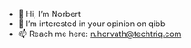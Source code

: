- 👋 Hi, I’m Norbert
- 👀 I’m interested in your opinion on qibb
- 📫 Reach me here: n.horvath@techtriq.com

<!---
horvathnor/horvathnor is a ✨ special ✨ repository because its `README.md` (this file) appears on your GitHub profile.
You can click the Preview link to take a look at your changes.
--->

